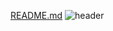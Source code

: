 [README.md](https://github.com/user-attachments/files/19617201/README.md)
![header](https://github.com/user-attachments/assets/c7d02b7a-b637-47e0-9553-1573b0c26465)
